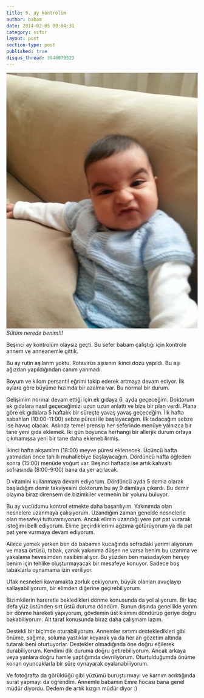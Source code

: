 ```yaml
---
title: 5. ay kontrolüm
author: babam
date: 2014-02-05 00:04:31
category: sıfır
layout: post
section-type: post
published: true
disqus_thread: 3946879523
---
```


![Sütüm nerede benim!!!](/img/posts/sutum_nerede.jpg)
*Sütüm nerede benim!!!*

Beşinci ay kontrolüm olaysız geçti. Bu sefer babam çalıştığı için kontrole annem ve anneanemle gittik.

Bu ay rutin aşılarım yoktu. Rotavirüs aşısının ikinci dozu yapıldı. Bu aşı ağızdan yapıldığından canım yanmadı.

Boyum ve kilom persantil eğrimi takip ederek artmaya devam ediyor. İlk aylara göre büyüme hızımda bir azalma var. Bu normal bir durum.

Gelişimim normal devam ettiği için ek gıdaya 6. ayda geçeceğim. Doktorum ek gıdalara nasıl geçeceğimizi uzun uzun anlattı ve bize bir plan verdi. Plana göre ek gıdalara 5 haftalık bir süreçte yavaş yavaş geçeceğim. İlk hafta sabahları (10:00-11:00) sebze püresi ile başlayacağım. İlk tadacağım sebze ise havuç olacak. Aslında temel prensip her seferinde menüye yalnızca bir tane yeni gıda eklemek. İki gün boyunca herhangi bir allerjik durum ortaya çıkmamışsa yeni bir tane daha eklenebilirmiş.

İkinci hafta akşamları (18:00) meyve püresi eklenecek. Üçüncü hafta yatmadan önce tahıllı muhallebiye başlayacağım. Dördüncü hafta öğleden sonra (15:00) menüde yoğurt var. Beşinci haftada ise artık kahvaltı sofrasında (8:00-9:00) bana da yer açılacak.

D vitamini kullanmaya devam ediyorum. Dördüncü ayda 5 damla olarak başladığım demir takviyesini doktorum bu ay 9 damlaya çıkardı. Bu demir olayına biraz dirensem de bizimkiler vermenin bir yolunu buluyor.

Bu ay vucüdumu kontrol etmekte daha başarılıyım. Yakınımda olan nesnelere uzanmaya çalışıyorum. Uzandığım zaman genelde nesnelerle olan mesafeyi tutturamıyorum. Ancak elimin uzandığı yere pat pat vurarak isteğimi belli ediyorum. Elime geçirdiklerimi ağzıma götürüyorum ya da pat pat yere vurmaya devam ediyorum.

Ailece yemek yerken ben de babamın kucağında sofradaki yerimi alıyorum ve masa örtüsü, tabak, çanak yakınıma düşen ne varsa benim bu uzanma ve yakalama hevesimden nasibini alıyor. Bu yüzden ben masadayken herşey benim için tehlike oluşturmayacak bir mesafeye konuyor. Sadece boş tabaklarla oynamama izin veriliyor.

Ufak nesneleri kavramakta zorluk çekiyorum, büyük olanları avuçlayıp sallayabiliyorum, bir elimden diğerine geçirebiliyorum.

Bizimkilerin hareretle bekledikleri dönme konusunda da yol alıyorum. Bir kaç defa yüz üstünden sırt üstü duruma döndüm. Bunun dışında genellikle yarım bir dönme hareketi yapıyorum, gövdemin üst kısmını döndürüp geriye doğru bakabiliyorum. Alt taraf konusunda biraz daha çalışmam lazım.

Destekli bir biçimde oturabiliyorum. Annemler sırtımı destekledikleri gibi önüme, sağıma, soluma yastıklar koyarak ya da her an gözetim altında tutarak beni oturtuyorlar. Destekler olmadığında öne doğru eğilerek durabiliyorum. Kendimi dik duruma doğru getirebiliyorum. Ancak arkaya veya yanlara doğru hamle yaptığımda devriliyorum. Oturtulduğumda önüme konan oyuncaklarla bir süre oynayarak oyalanabiliyorum.

Ve fotoğrafta da görüldüğü gibi yüzümü buruşturmayı ve karnım acıktığında surat yapmayı da öğrendim. Annemle babamın Emre hocası bana genel müdür diyordu. Dedem de artık kızgın müdür diyor :)

